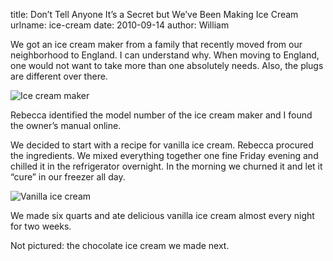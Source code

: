 title: Don&#x02bc;t Tell Anyone It&#x02bc;s a Secret but We&#x02bc;ve Been Making Ice Cream
urlname: ice-cream
date: 2010-09-14
author: William

We got an ice cream maker from a family that recently moved from our
neighborhood to England. I can understand why. When moving to England, one would
not want to take more than one absolutely needs. Also, the plugs are different
over there.

<img src="{static}/images/2010-08-14-ice-cream-maker.jpg" alt="Ice cream maker" class="img-fluid">

Rebecca identified the model number of the ice cream maker and I found the
owner&#x02bc;s manual online.

We decided to start with a recipe for vanilla ice cream. Rebecca procured the
ingredients. We mixed everything together one fine Friday evening and chilled it
in the refrigerator overnight. In the morning we churned it and let it
&ldquo;cure&rdquo; in our freezer all day.

<img src="{static}/images/2010-08-14-vanilla-ice-cream.jpg" alt="Vanilla ice cream" class="img-fluid">

We made six quarts and ate delicious vanilla ice cream almost every night for
two weeks.

Not pictured: the chocolate ice cream we made next.
